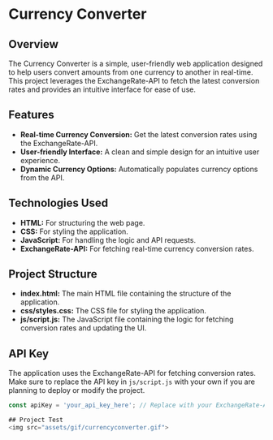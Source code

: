 # Currency Converter

## Overview
The Currency Converter is a simple, user-friendly web application designed to help users convert amounts from one currency to another in real-time. This project leverages the ExchangeRate-API to fetch the latest conversion rates and provides an intuitive interface for ease of use.

## Features
- **Real-time Currency Conversion:** Get the latest conversion rates using the ExchangeRate-API.
- **User-friendly Interface:** A clean and simple design for an intuitive user experience.
- **Dynamic Currency Options:** Automatically populates currency options from the API.

## Technologies Used
- **HTML:** For structuring the web page.
- **CSS:** For styling the application.
- **JavaScript:** For handling the logic and API requests.
- **ExchangeRate-API:** For fetching real-time currency conversion rates.

## Project Structure
- **index.html:** The main HTML file containing the structure of the application.
- **css/styles.css:** The CSS file for styling the application.
- **js/script.js:** The JavaScript file containing the logic for fetching conversion rates and updating the UI.

## API Key
The application uses the ExchangeRate-API for fetching conversion rates. Make sure to replace the API key in `js/script.js` with your own if you are planning to deploy or modify the project.

```javascript
const apiKey = 'your_api_key_here'; // Replace with your ExchangeRate-API key

## Project Test
<img src="assets/gif/currencyconverter.gif">
